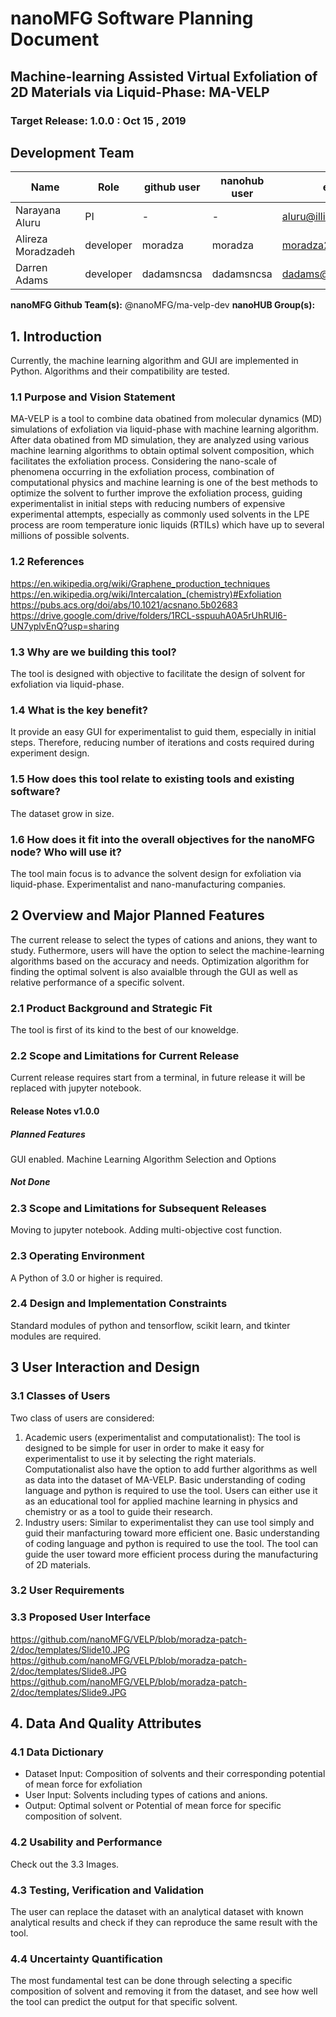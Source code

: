 # nanoMFG Software Planning Document
<!-- Replace text below with long title of project:short-name -->
## Machine-learning Assisted Virtual Exfoliation of 2D Materials via Liquid-Phase: MA-VELP
### Target Release: 1.0.0 : Oct 15 , 2019

## Development Team
<!-- Complete table for all team members 
 roles: PI, developer, validation
 status: active, inactive
-->
Name | Role | github user | nanohub user | email | status
---|---|---|---|---|---
Narayana Aluru | PI | - | - | aluru@illinois.edu | active
Alireza Moradzadeh | developer | moradza | moradza | moradza2@illinois.edu | active
Darren Adams | developer | dadamsncsa | dadamsncsa | dadams@illinois.edu | active

**nanoMFG Github Team(s):** @nanoMFG/ma-velp-dev
**nanoHUB Group(s):**

## 1. Introduction
<!-- A  concise description of the current iteration of work. -->
Currently, the machine learning algorithm and GUI are implemented in Python. Algorithms and their compatibility are tested. 

### 1.1 Purpose and Vision Statement
<!--Why are we building this tool? What is the key benefit? How does it relate to existing tools and existing software? How does it fit into the overall objectives for the nanoMFG node? Who will use it?-->
MA-VELP is a tool to combine data obatined from molecular dynamics (MD) simulations of exfoliation via liquid-phase with machine learning algorithm. After data obatined from MD simulation, they are analyzed using various machine learning algorithms to obtain optimal solvent composition, which facilitates the exfoliation process. Considering the nano-scale of phenomena occurring in the exfoliation process, combination of computational physics and machine learning is one of the best methods to optimize the solvent to further improve the exfoliation process, guiding experimentalist in initial steps with reducing numbers of expensive experimental attempts, especially as commonly used solvents in the LPE process are room temperature ionic liquids (RTILs) which have up to several millions of possible solvents.
### 1.2 References
<!--List any documents or background material that are relevant.  Links are useful. For instance, a link to a wiki or readme page in the project repository, or link to a uploaded file (doc, pdf, ppt, etc.).-->
https://en.wikipedia.org/wiki/Graphene_production_techniques
https://en.wikipedia.org/wiki/Intercalation_(chemistry)#Exfoliation
https://pubs.acs.org/doi/abs/10.1021/acsnano.5b02683
https://drive.google.com/drive/folders/1RCL-sspuuhA0A5rUhRUl6-UN7yplvEnQ?usp=sharing
### 1.3 Why are we building this tool?
The tool is designed with objective to facilitate the design of solvent for exfoliation via liquid-phase.

### 1.4 What is the key benefit?
It provide an easy GUI for experimentalist to guid them, especially in initial steps. Therefore, reducing number of iterations and costs required during experiment design.

### 1.5 How does this tool relate to existing tools and existing software?
The dataset grow in size.
### 1.6 How does it fit into the overall objectives for the nanoMFG node? Who will use it?
The tool main focus is to advance the solvent design for exfoliation via liquid-phase. Experimentalist and nano-manufacturing companies.


## 2 Overview and Major Planned Features
<!--Provide and overview characterising this proposed release.  Describe how users will interact with each proposed feature.-->
The current release to select the types of cations and anions, they want to study. Futhermore, users will have the option to select the machine-learning algorithms based on the accuracy and needs. Optimization algorithm for finding the optimal solvent is also avaialble through the GUI as well as relative performance of a specific solvent. 

### 2.1 Product Background and Strategic Fit
<!--Provide context for the proposed product.  Is this a completely new projects, or next version of an existing project? This can include a description of any contextual research, or the status of any existing prototype application.  If this SPD describes a component, describe its relationship to larger system. Can include diagrams.-->
The tool is first of its kind to the best of our knoweldge.

### 2.2 Scope and Limitations for Current Release
<!--List the all planned goals/features for this release.  These should be links to issues.  Add a new subsection for each release.  Equally important, document feature you explicity are not doing at this time-->

Current release requires start from a terminal, in future release it will be replaced with jupyter notebook.

#### Release Notes v1.0.0
##### Planned Features
GUI enabled.
Machine Learning Algorithm Selection and Options

##### Not Done

### 2.3 Scope and Limitations for Subsequent Releases
<!--Short summary of  future envisioned roadmap for subsequent efforts.-->
Moving to jupyter notebook.
Adding multi-objective cost function. 

### 2.3 Operating Environment
<!--Describe the target environment.  Identify components or application that are needed.  Describe technical infrastructure need to support the application.-->
A Python of 3.0 or higher is required.
### 2.4 Design and Implementation Constraints
<!--This could include pre-existing code that needs to be incorporated ,a certain programming language or toolkit and software dependencies.  Describe the origin and rationale for each constraint.-->
Standard modules of python and tensorflow, scikit learn, and tkinter modules are required.

## 3 User Interaction and Design

### 3.1 Classes of Users
<!--Identify classes (types) of users that you anticipate will use the product.  Provide any relevant context about each class that may influence how the product is used: 
The tasks the class of users will perform
Access and privilege level
Features used
Experience level
Type of interaction
Provide links to any user surveys, questionnaires, interviews, feedback or other relevant information.-->
Two class of users are considered:
1. Academic users (experimentalist and computationalist): The tool is designed to be simple for user in order to make it easy for experimentalist to use it by selecting the right materials. Computationalist also have the option to add further algorithms as well as data into the dataset of MA-VELP. Basic understanding of coding language and python is required to use the tool. Users can either use it as an educational tool for applied machine learning in physics and chemistry or as a tool to guide their research.
2. Industry users: Similar to experimentalist they can use tool simply and guid their manfacturing toward more efficient one. Basic understanding of coding language and python is required to use the tool. The tool can guide the user toward more efficient process during the manufacturing of 2D materials.

### 3.2 User Requirements
<!-- Provide a list of issue links to document the main set of user requirements to be satisfied by this release.  Use the user requirement template to draft thense issues.  A well written user requirement should be easy to justify (Rational) and should be testable.  List in order of priority as must have, should have or nice to have for each use case. -->


### 3.3 Proposed User Interface
<!--Could include drawn mockups, screenshots of prototypes, comparison to existing software and other descriptions.-->
https://github.com/nanoMFG/VELP/blob/moradza-patch-2/doc/templates/Slide10.JPG
https://github.com/nanoMFG/VELP/blob/moradza-patch-2/doc/templates/Slide8.JPG
https://github.com/nanoMFG/VELP/blob/moradza-patch-2/doc/templates/Slide9.JPG


## 4. Data And Quality Attributes

### 4.1 Data Dictionary
<!--Summarize inputs and outputs for the application.-->
* Dataset Input: Composition of solvents and their corresponding potential of mean force for exfoliation
* User Input: Solvents including types of cations and anions.
* Output: Optimal solvent or Potential of mean force for specific composition of solvent.

### 4.2 Usability and Performance
<!--Summarize usability requirements such as easy of adoption for new users (eg example data),  inline documentation, avoiding errors, efficient interaction, etc.  Describe performance expectations  and/or document challenges.  Note you can reference user requirements from above if needed. -->
Check out the 3.3 Images.

### 4.3 Testing, Verification and Validation
<!--Describe What data is necessary to verify the basic functionality of the application.  Provide a testing plan that includes a list of issues for each planned activity.  Describe data sets that are needed to test validation.-->
The user can replace the dataset with an analytical dataset with known analytical results and check if they can reproduce the same result with the tool.
### 4.4 Uncertainty Quantification
<!--Identify and document possible sources of uncertainty. Categorize with standard labels, such as parametric, structural, algorithmic, experimental, interpolation.

Develop a plan for measuring and documenting uncertainty, e.g., using forward propagation or inverse UQ, and showing it in the application, if applicable.-->
The most fundamental test can be done through selecting a specific composition of solvent and removing it from the dataset, and see how well the tool can predict the output for that specific solvent.

